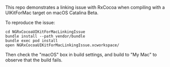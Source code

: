 This repo demonstrates a linking issue with RxCocoa when compiling with a UIKitForMac target on macOS Catalina Beta.

To reproduce the issue:

```
cd NGRxCocoaUIKitForMacLinkingIssue
bundle install --path vendor/bundle
bundle exec pod install
open NGRxCocoaUIKitForMacLinkingIssue.xcworkspace/
```

Then check the "macOS" box in build settings, and build to "My Mac" to observe that the build fails.